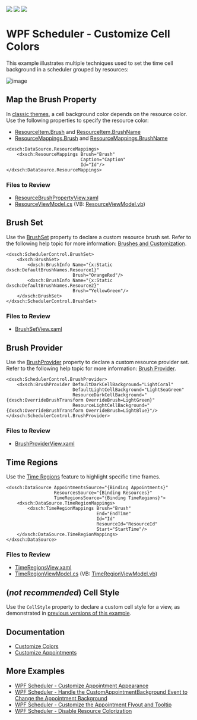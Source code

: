 <!-- default badges list -->
![](https://img.shields.io/endpoint?url=https://codecentral.devexpress.com/api/v1/VersionRange/128656114/19.2.3%2B)
[![](https://img.shields.io/badge/Open_in_DevExpress_Support_Center-FF7200?style=flat-square&logo=DevExpress&logoColor=white)](https://supportcenter.devexpress.com/ticket/details/T604609)
[![](https://img.shields.io/badge/📖_How_to_use_DevExpress_Examples-e9f6fc?style=flat-square)](https://docs.devexpress.com/GeneralInformation/403183)
<!-- default badges end -->

# WPF Scheduler - Customize Cell Colors

This example illustrates multiple techniques used to set the time cell background in a scheduler grouped by resources:

![image](https://github.com/DevExpress-Examples/how-to-set-the-cell-color-using-different-approaches-t604609/assets/65009440/a1174c93-da25-4d8b-af4b-5bb462a70345)

## Map the Brush Property

In [classic themes](https://docs.devexpress.com/WPF/400994/controls-and-libraries/scheduler/appearance-customization#classic-themes), a cell background color depends on the resource color. Use the following properties to specify the resource color:

* [ResourceItem.Brush](https://docs.devexpress.com/WPF/DevExpress.Xpf.Scheduling.ResourceItem.Brush) and [ResourceItem.BrushName](https://docs.devexpress.com/WPF/DevExpress.Xpf.Scheduling.ResourceItem.BrushName)
* [ResourceMappings.Brush](https://docs.devexpress.com/WPF/DevExpress.Xpf.Scheduling.ResourceMappings.Brush) and [ResourceMappings.BrushName](https://docs.devexpress.com/WPF/DevExpress.Xpf.Scheduling.ResourceMappings.BrushName)

```xaml
<dxsch:DataSource.ResourceMappings>
    <dxsch:ResourceMappings Brush="Brush"
                            Caption="Caption"
                            Id="Id"/>
</dxsch:DataSource.ResourceMappings>
```

### Files to Review

* [ResourceBrushPropertyView.xaml](./CS/DXSample/Views/ResourceBrushPropertyView.xaml)
* [ResourceViewModel.cs](./CS/DXSample/ViewModels/ResourceViewModel.cs) (VB: [ResourceViewModel.vb](./VB/DXSample/ViewModels/ResourceViewModel.vb))

## Brush Set

Use the [BrushSet](https://docs.devexpress.com/WPF/DevExpress.Xpf.Scheduling.SchedulerControl.BrushSet) property to declare a custom resource brush set. Refer to the following help topic for more information: [Brushes and Customization](https://docs.devexpress.com/WPF/400994/controls-and-libraries/scheduler/appearance-customization#brushes-and-customization).

```xaml
<dxsch:SchedulerControl.BrushSet>
    <dxsch:BrushSet>
        <dxsch:BrushInfo Name="{x:Static dxsch:DefaultBrushNames.Resource1}"
                         Brush="OrangeRed"/>
        <dxsch:BrushInfo Name="{x:Static dxsch:DefaultBrushNames.Resource2}"
                         Brush="YellowGreen"/>
    </dxsch:BrushSet>
</dxsch:SchedulerControl.BrushSet>
```

### Files to Review

* [BrushSetView.xaml](./CS/DXSample/Views/BrushSetView.xaml)

## Brush Provider

Use the [BrushProvider](https://docs.devexpress.com/WPF/DevExpress.Xpf.Scheduling.Common.BrushProvider) property to declare a custom resource provider set. Refer to the following help topic for more information: [Brush Provider](https://docs.devexpress.com/WPF/400994/controls-and-libraries/scheduler/appearance-customization#brush-provider).

```xaml
<dxsch:SchedulerControl.BrushProvider>
    <dxsch:BrushProvider DefaultDarkCellBackground="LightCoral"                                                
                         DefaultLightCellBackground="LightSeaGreen"                                            
                         ResourceDarkCellBackground="{dxsch:OverrideBrushTransform OverrideBrush=LightGreen}"  
                         ResourceLightCellBackground="{dxsch:OverrideBrushTransform OverrideBrush=LightBlue}"/>
</dxsch:SchedulerControl.BrushProvider>
```

### Files to Review

* [BrushProviderView.xaml](./CS/DXSample/Views/BrushProviderView.xaml)

## Time Regions

Use the [Time Regions](https://docs.devexpress.com/WPF/401378/controls-and-libraries/scheduler/time-regions) feature to highlight specific time frames.

```xaml
<dxsch:DataSource AppointmentsSource="{Binding Appointments}"
                  ResourcesSource="{Binding Resources}"
                  TimeRegionsSource="{Binding TimeRegions}">
    <dxsch:DataSource.TimeRegionMappings>
        <dxsch:TimeRegionMappings Brush="Brush"
                                  End="EndTime"
                                  Id="Id"
                                  ResourceId="ResourceId"
                                  Start="StartTime"/>
    </dxsch:DataSource.TimeRegionMappings>
</dxsch:DataSource>
```

### Files to Review

* [TimeRegionsView.xaml](./CS/DXSample/Views/TimeRegionsView.xaml)
* [TimeRegionViewModel.cs](./CS/DXSample/ViewModels/TimeRegionViewModel.cs) (VB: [TimeRegionViewModel.vb](./VB/DXSample/ViewModels/TimeRegionViewModel.vb))

## (*not recommended*) Cell Style

Use the `CellStyle` property to declare a custom cell style for a view, as demonstrated in [previous versions of this example](https://github.com/DevExpress-Examples/how-to-set-the-cell-color-using-different-approaches-t604609/tree/17.2.3+).

## Documentation

* [Customize Colors](https://docs.devexpress.com/WPF/400994/controls-and-libraries/scheduler/appearance-customization)
* [Customize Appointments](https://docs.devexpress.com/WPF/119867/controls-and-libraries/scheduler/styles-and-templates/visual-appointment)

## More Examples

* [WPF Scheduler - Customize Appointment Appearance](https://github.com/DevExpress-Examples/wpf-scheduler-customize-appointment-appearance)
* [WPF Scheduler - Handle the CustomAppointmentBackground Event to Change the Appointment Background](https://github.com/DevExpress-Examples/wpf-scheduler-handle-customappointmentbackground-event-to-change-appointment-background)
* [WPF Scheduler - Customize the Appointment Flyout and Tooltip](https://github.com/DevExpress-Examples/wpf-scheduler-customize-appointment-flyout-and-tooltip)
* [WPF Scheduler - Disable Resource Colorization](https://github.com/DevExpress-Examples/wpf-scheduler-disable-resource-colorization)

